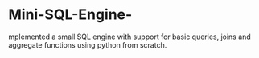 # Mini-SQL-Engine-
mplemented a small SQL engine with support for basic queries, joins and aggregate functions using python from scratch.
